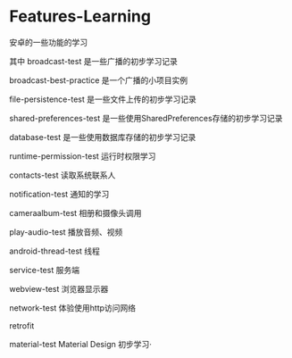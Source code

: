 # Features-Learning
安卓的一些功能的学习

其中
broadcast-test 是一些广播的初步学习记录

broadcast-best-practice 是一个广播的小项目实例

file-persistence-test 是一些文件上传的初步学习记录

shared-preferences-test  是一些使用SharedPreferences存储的初步学习记录

database-test  是一些使用数据库存储的初步学习记录

runtime-permission-test 运行时权限学习

contacts-test  读取系统联系人

notification-test 通知的学习

cameraalbum-test 相册和摄像头调用

play-audio-test 播放音频、视频

android-thread-test  线程

service-test  服务端

webview-test  浏览器显示器

network-test  体验使用http访问网络

retrofit

material-test  Material Design 初步学习·








